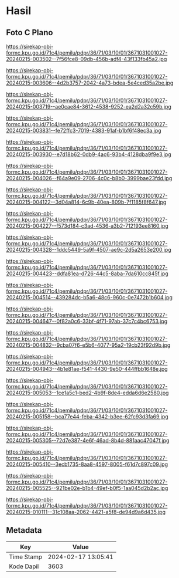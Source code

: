 # Hasil

## Foto C Plano

https://sirekap-obj-formc.kpu.go.id/71c4/pemilu/pdpr/36/71/03/10/01/3671031001027-20240215-003502--7f56fce8-09db-456b-adf4-43f133fb45a2.jpg

https://sirekap-obj-formc.kpu.go.id/71c4/pemilu/pdpr/36/71/03/10/01/3671031001027-20240215-003606--4d2b3757-2042-4a73-bdea-5e4ced35a2be.jpg

https://sirekap-obj-formc.kpu.go.id/71c4/pemilu/pdpr/36/71/03/10/01/3671031001027-20240215-003719--ae0cae84-3612-4538-9252-ea2d2a32c59b.jpg

https://sirekap-obj-formc.kpu.go.id/71c4/pemilu/pdpr/36/71/03/10/01/3671031001027-20240215-003831--fe72ffc3-7019-4383-91af-b1bf6f48ec3a.jpg

https://sirekap-obj-formc.kpu.go.id/71c4/pemilu/pdpr/36/71/03/10/01/3671031001027-20240215-003930--e7d18b62-0db9-4ac6-93b4-4128dba9f9e3.jpg

https://sirekap-obj-formc.kpu.go.id/71c4/pemilu/pdpr/36/71/03/10/01/3671031001027-20240215-004026--f64a9e09-2706-4c0c-b8b0-3999bae23fdd.jpg

https://sirekap-obj-formc.kpu.go.id/71c4/pemilu/pdpr/36/71/03/10/01/3671031001027-20240215-004122--3d04a814-6c9b-40ea-809b-7f1185f8f647.jpg

https://sirekap-obj-formc.kpu.go.id/71c4/pemilu/pdpr/36/71/03/10/01/3671031001027-20240215-004227--f573d184-c3ad-4536-a3b2-712193ee8160.jpg

https://sirekap-obj-formc.kpu.go.id/71c4/pemilu/pdpr/36/71/03/10/01/3671031001027-20240215-004328--1ddc5449-5a9f-4507-ae9c-2d5a2653e200.jpg

https://sirekap-obj-formc.kpu.go.id/71c4/pemilu/pdpr/36/71/03/10/01/3671031001027-20240215-004423--ddfa81ea-d726-44c5-8aba-7da610cc845f.jpg

https://sirekap-obj-formc.kpu.go.id/71c4/pemilu/pdpr/36/71/03/10/01/3671031001027-20240215-004514--439284dc-b5a6-48c6-960c-0e7472b1b604.jpg

https://sirekap-obj-formc.kpu.go.id/71c4/pemilu/pdpr/36/71/03/10/01/3671031001027-20240215-004647--0f82a0c6-33bf-4f71-97ab-37c7c4bc6753.jpg

https://sirekap-obj-formc.kpu.go.id/71c4/pemilu/pdpr/36/71/03/10/01/3671031001027-20240215-004832--9cba07f6-e5b6-4077-95a2-19cb23f92d9b.jpg

https://sirekap-obj-formc.kpu.go.id/71c4/pemilu/pdpr/36/71/03/10/01/3671031001027-20240215-004943--4b1e81ae-f541-4430-9e50-444ffbb1648e.jpg

https://sirekap-obj-formc.kpu.go.id/71c4/pemilu/pdpr/36/71/03/10/01/3671031001027-20240215-005053--1ce1a5c1-bed2-4b9f-8de4-edda6d6e2580.jpg

https://sirekap-obj-formc.kpu.go.id/71c4/pemilu/pdpr/36/71/03/10/01/3671031001027-20240215-005158--bca77e44-feba-4342-b3ee-62fc93d3fa69.jpg

https://sirekap-obj-formc.kpu.go.id/71c4/pemilu/pdpr/36/71/03/10/01/3671031001027-20240215-005305--72d7e387-4e6f-46ad-8b4d-881aac47047f.jpg

https://sirekap-obj-formc.kpu.go.id/71c4/pemilu/pdpr/36/71/03/10/01/3671031001027-20240215-005410--3ecb1735-8aa8-4597-8005-f61d7c897c09.jpg

https://sirekap-obj-formc.kpu.go.id/71c4/pemilu/pdpr/36/71/03/10/01/3671031001027-20240215-005525--921be02e-b1b4-49ef-b0f5-1aa045d2b2ac.jpg

https://sirekap-obj-formc.kpu.go.id/71c4/pemilu/pdpr/36/71/03/10/01/3671031001027-20240215-010111--31c108aa-2062-4421-a5f8-de94d9a6d435.jpg


## Metadata

| Key        | Value               |
| ---------- | ------------------- |
| Time Stamp | 2024-02-17 13:05:41 |
| Kode Dapil | 3603                |



